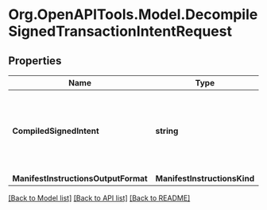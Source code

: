 # Org.OpenAPITools.Model.DecompileSignedTransactionIntentRequest

## Properties

| Name                                 | Type                         | Description                                                      | Notes |
| ------------------------------------ | ---------------------------- | ---------------------------------------------------------------- | ----- |
| **CompiledSignedIntent**             | **string**                   | The hex-encoded string of the compiled signed transaction intent |
| **ManifestInstructionsOutputFormat** | **ManifestInstructionsKind** |                                                                  |

[[Back to Model list]](../README.md#documentation-for-models)
[[Back to API list]](../README.md#documentation-for-api-endpoints)
[[Back to README]](../README.md)
